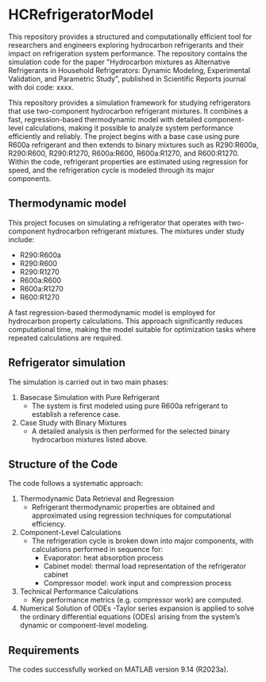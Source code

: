 # HCRefrigeratorModel
This repository provides a structured and computationally efficient tool for researchers and engineers exploring hydrocarbon refrigerants and their impact on refrigeration system performance. The repository contains the simulation code for the paper "Hydrocarbon mixtures as Alternative Refrigerants in Household Refrigerators: Dynamic Modeling, Experimental Validation, and Parametric Study", published in Scientific Reports journal with doi code: xxxx.

This repository provides a simulation framework for studying refrigerators that use two-component hydrocarbon refrigerant mixtures. It combines a fast, regression-based thermodynamic model with detailed component-level calculations, making it possible to analyze system performance efficiently and reliably. The project begins with a base case using pure R600a refrigerant and then extends to binary mixtures such as R290:R600a, R290:R600, R290:R1270, R600a:R600, R600a:R1270, and R600:R1270. Within the code, refrigerant properties are estimated using regression for speed, and the refrigeration cycle is modeled through its major components.

## Thermodynamic model
This project focuses on simulating a refrigerator that operates with two-component hydrocarbon refrigerant mixtures. The mixtures under study include:
- R290:R600a
- R290:R600
- R290:R1270
- R600a:R600
- R600a:R1270
- R600:R1270

A fast regression-based thermodynamic model is employed for hydrocarbon property calculations. This approach significantly reduces computational time, making the model suitable for optimization tasks where repeated calculations are required.
## Refrigerator simulation
The simulation is carried out in two main phases:
1. Basecase Simulation with Pure Refrigerant
   - The system is first modeled using pure R600a refrigerant to establish a reference case.
2. Case Study with Binary Mixtures
   - A detailed analysis is then performed for the selected binary hydrocarbon mixtures listed above.

## Structure of the Code
The code follows a systematic approach:
1. Thermodynamic Data Retrieval and Regression
   - Refrigerant thermodynamic properties are obtained and approximated using regression techniques for computational efficiency.
2. Component-Level Calculations
   - The refrigeration cycle is broken down into major components, with calculations performed in sequence for:
     - Evaporator: heat absorption process
     - Cabinet model: thermal load representation of the refrigerator cabinet
     - Compressor model: work input and compression process
3. Technical Performance Calculations
   - Key performance metrics (e.g. compressor work) are computed.
4. Numerical Solution of ODEs
   -Taylor series expansion is applied to solve the ordinary differential equations (ODEs) arising from the system’s dynamic or component-level modeling.

## Requirements
The codes successfully worked on MATLAB version 9.14 (R2023a).

